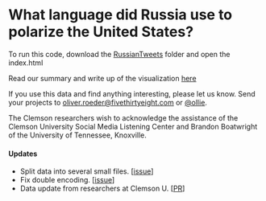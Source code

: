 # What language did Russia use to polarize the United States?

To run this code, download the [RussianTweets](https://github.com/tony-goss/Troll-Tweets-Viz/blob/master/RussianTweets) folder and open the index.html

Read our summary and write up of the visualization [here](https://github.com/tony-goss/Troll-Tweets-Viz/blob/master/RussianTweets/WriteUp.pdf)

If you use this data and find anything interesting, please let us know. Send your projects to oliver.roeder@fivethirtyeight.com or [@ollie](https://twitter.com/ollie).

The Clemson researchers wish to acknowledge the assistance of the Clemson University Social Media Listening Center and Brandon Boatwright of the University of Tennessee, Knoxville.

#### Updates

- Split data into several small files. [[issue](https://github.com/fivethirtyeight/russian-troll-tweets/issues/2)]
- Fix double encoding. [[issue](https://github.com/fivethirtyeight/russian-troll-tweets/issues/5)]
- Data update from researchers at Clemson U. [[PR](https://github.com/fivethirtyeight/russian-troll-tweets/pull/28)]
